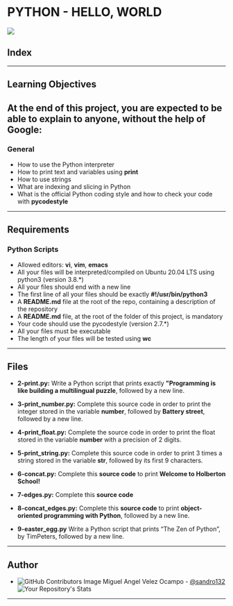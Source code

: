 # PYTHON - HELLO, WORLD

![](https://i.pinimg.com/originals/d3/16/46/d31646b7c3a8d1592c06ed9b6525ceff.jpg)

## Index

---
## Learning Objectives

At the end of this project, you are expected to be able to explain to anyone, without the help of Google:
---
### General

* How to use the Python interpreter
* How to print text and variables using **print**
* How to use strings
* What are indexing and slicing in Python
* What is the official Python coding style and how to check your code with **pycodestyle**

---
## Requirements 
### Python Scripts

* Allowed editors: **vi**, **vim**, **emacs**
* All your files will be interpreted/compiled on Ubuntu 20.04 LTS using python3 (version 3.8.*)
* All your files should end with a new line
* The first line of all your files should be exactly **#!/usr/bin/python3**
* A **README.md** file at the root of the repo, containing a description of the repository
* A **README.md** file, at the root of the folder of this project, is mandatory
* Your code should use the pycodestyle (version 2.7.*)
* All your files must be executable
* The length of your files will be tested using **wc**

---
## Files
* **2-print.py:** Write a Python script that prints exactly **"Programming is like building a multilingual puzzle**, followed by a new line.

* **3-print_number.py:** Complete this source code in order to print the integer stored in the variable **number**, followed by **Battery street**, followed by a new line.

* **4-print_float.py:** Complete the source code in order to print the float stored in the variable **number** with a precision of 2 digits.

* **5-print_string.py:** Complete this source code in order to print 3 times a string stored in the variable **str**, followed by its first 9 characters.

* **6-concat.py:** Complete this **source code** to print **Welcome to Holberton School!**

* **7-edges.py:** Complete this **source code**

* **8-concat_edges.py:** Complete this **source code** to print **object-oriented programming with Python**, followed by a new line.

* **9-easter_egg.py** Write a Python script that prints “The Zen of Python”, by TimPeters, followed by a new line.
***
## Author 

* ![GitHub Contributors Image](https://contrib.rocks/image?repo=sandro132/holbertonschool-low_level_programming) 
Miguel Angel Velez Ocampo - <a href="https://github.com/sandro132" target="_blank"> @sandro132</a>![Your Repository's Stats](https://github-readme-stats.vercel.app/api?username=sandro132&show_icons=true)
***